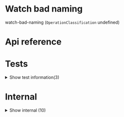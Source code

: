 # Watch bad naming

watch-bad-naming (`OperationClassification` undefined)



# Api reference

# Tests

<details><summary>Show test information(3)</summary>
    
  # main()




| Input      |    |    |
| ---------- | -- | -- |
| - | | |
| **Output** |    |    |



## 📄 main (unexported const)

## 📄 p (unexported const)

  </details>

# Internal

<details><summary>Show internal (10)</summary>
    
  # exploreBadNamingFiles()

explore folder recursively, returning an array of filepaths that haven't applied the naming convention.

NB: sometimes the folder has bad names. In that case new folders/files need to be created, recursively.


| Input      |    |    |
| ---------- | -- | -- |
| absoluteFolderPath | string |  |
| **Output** |    |    |



## isBadName()

the path should not contain any spaces or other weird characters


| Input      |    |    |
| ---------- | -- | -- |
| absolutePath | string |  |
| **Output** | {  }   |    |



## renameAllBadlyNamedFiles()

Rename all badly named files in a folder


| Input      |    |    |
| ---------- | -- | -- |
| absoluteFolderPath | string |  |
| **Output** |    |    |



## renameBadlyNamedFile()

| Input      |    |    |
| ---------- | -- | -- |
| absoluteFilePath | string |  |
| **Output** |    |    |



## watchBadNaming()

Watcher for filenames/folders with capitalisation and spaces, to be renamed to the slugified version. ensure there is no overlap by other watchers.

TODO: the other watchers should ignore files if they have capitals or spaces. Maybe this can be fundamental part of the watcher with a prop like "isPrimary" which means it should be executed first, and a prop like "shouldOmitFromOtherWatchers" which means it will not be included in other watchers if it matches here.


| Input      |    |    |
| ---------- | -- | -- |
| - | | |
| **Output** | { isSuccessful: boolean, <br />message: string, <br /> }   |    |



## 📄 exploreBadNamingFiles (exported const)

explore folder recursively, returning an array of filepaths that haven't applied the naming convention.

NB: sometimes the folder has bad names. In that case new folders/files need to be created, recursively.


## 📄 isBadName (exported const)

the path should not contain any spaces or other weird characters


## 📄 renameAllBadlyNamedFiles (exported const)

Rename all badly named files in a folder


## 📄 renameBadlyNamedFile (exported const)

## 📄 watchBadNaming (exported const)

Watcher for filenames/folders with capitalisation and spaces, to be renamed to the slugified version. ensure there is no overlap by other watchers.

TODO: the other watchers should ignore files if they have capitals or spaces. Maybe this can be fundamental part of the watcher with a prop like "isPrimary" which means it should be executed first, and a prop like "shouldOmitFromOtherWatchers" which means it will not be included in other watchers if it matches here.
  </details>

